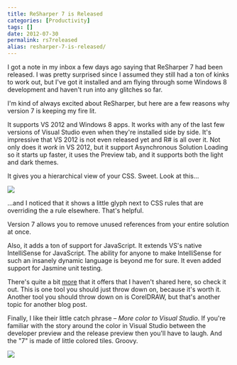 ```yaml
---
title: ReSharper 7 is Released
categories: [Productivity]
tags: []
date: 2012-07-30
permalink: rs7released
alias: resharper-7-is-released/
---
```


I got a note in my inbox a few days ago saying that ReSharper 7 had been released. I was pretty surprised since I assumed they still had a ton of kinks to work out, but I&#39;ve got it installed and am flying through some Windows 8 development and haven&#39;t run into any glitches so far.


I&#39;m kind of always excited about ReSharper, but here are a few reasons why version 7 is keeping my fire lit.

It supports VS 2012 and Windows 8 apps. It works with any of the last few versions of Visual Studio even when they&#39;re installed side by side. It&#39;s impressive that VS 2012 is not even released yet and R# is all over it. Not only does it _work_ in VS 2012, but it support Asynchronous Solution Loading so it starts up faster, it uses the Preview tab, and it supports both the light and dark themes.

It gives you a hierarchical view of your CSS. Sweet. Look at this...

![](/files/rs7released_01.png)

...and I noticed that it shows a little glyph next to CSS rules that are overriding the a rule elsewhere. That&#39;s helpful.

Version 7 allows you to remove unused references from your entire solution at once.

Also, it adds a ton of support for JavaScript. It extends VS&#39;s native IntelliSense for JavaScript. The ability for anyone to make IntelliSense for such an insanely dynamic language is beyond me for sure. It even added support for Jasmine unit testing.

There&#39;s quite a bit [more](http://www.jetbrains.com/resharper/whatsnew/index.html) that it offers that I haven&#39;t shared here, so check it out. This is one tool you should just throw down on, because it&#39;s worth it. Another tool you should throw down on is CorelDRAW, but that&#39;s another topic for another blog post.

Finally, I like their little catch phrase &ndash; _More color to Visual Studio_. If you&#39;re familiar with the story around the color in Visual Studio between the developer preview and the release preview then you&#39;ll have to laugh. And the "7" is made of little colored tiles. Groovy.

![](/files/rs7released_02.png)